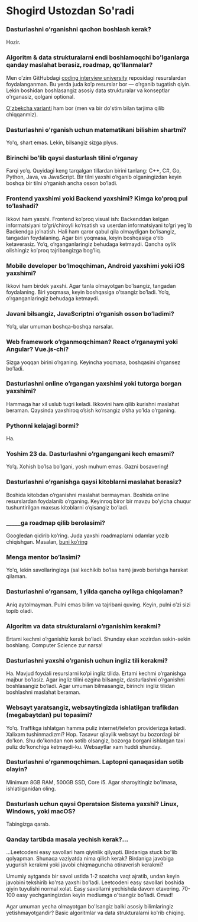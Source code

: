 # Shogird Ustozdan So'radi

### Dasturlashni o’rganishni qachon boshlash kerak?
Hozir.

### Algoritm & data strukturalarni endi boshlamoqchi bo'lganlarga qanday maslahat berasiz, roadmap, qo'llanmalar?

Men o’zim GitHubdagi [coding interview university](https://github.com/jwasham/coding-interview-university) reposidagi resurslardan foydalanganman. Bu yerda juda ko’p resurslar bor — o’rganib tugatish qiyin. Lekin boshidan boshlasangiz asosiy data strukturalar va konseptlar o'rganasiz, qolgani optional. 

[O'zbekcha varianti](https://github.com/jwasham/coding-interview-university/blob/main/translations/README-uz.md) ham bor (men va bir do'stim bilan tarjima qilib chiqqanmiz).

### Dasturlashni o'rganish uchun matematikani bilishim shartmi?
Yo'q, shart emas. Lekin, bilsangiz sizga plyus.

### Birinchi bo’lib qaysi dasturlash tilini o’rganay
Farqi yo’q. Quyidagi keng tarqalgan tillardan birini tanlang: C++, C#, Go, Python, Java, va JavaScript. Bir tilni yaxshi o’rganib olganingizdan keyin boshqa bir tilni o’rganish ancha osson bo’ladi.

### Frontend yaxshimi yoki Backend yaxshimi? Kimga ko’proq pul to’lashadi?
Ikkovi ham yaxshi. Frontend ko’proq visual ish: Backenddan kelgan informatsiyani to’gri/chiroyli ko’rsatish va userdan informatsiyani to’gri yeg’ib Backendga jo’natish. Hali ham qaror qabul qila olmaydigan bo’lsangiz, tangadan foydalaning. Agar biri yoqmasa, keyin boshqasiga o’tib ketaverasiz. Yo’q, o’rganganlaringiz behudaga ketmaydi. Qancha oylik olishingiz ko’proq tajribangizga bog’liq.

### Mobile developer bo’lmoqchiman, Android yaxshimi yoki iOS yaxshimi?
Ikkovi ham birdek yaxshi. Agar tanla olmayotgan bo’lsangiz, tangadan foydalaning. Biri yoqmasa, keyin boshqasiga o’tsangiz bo’ladi. Yo’q, o’rganganlaringiz behudaga ketmaydi.

### Javani bilsangiz, JavaScriptni o’rganish osson bo’ladimi?
Yo’q, ular umuman boshqa-boshqa narsalar.

### Web framework o’rganmoqchiman? React o’rganaymi yoki Angular? Vue.js-chi?
Sizga yoqqan birini o’rganing. Keyincha yoqmasa, boshqasini o’rgansez bo’ladi.

### Dasturlashni online o’rgangan yaxshimi yoki tutorga borgan yaxshimi?
Hammaga har xil uslub tugri keladi. Ikkovini ham qilib kurishni maslahat beraman. Qaysinda yaxshiroq o’sish ko’rsangiz o’sha yo’lda o’rganing.

### Pythonni kelajagi bormi?
Ha.

### Yoshim 23 da. Dasturlashni o’rgangangani kech emasmi?
Yo’q. Xohish bo’lsa bo’lgani, yosh muhum emas. Gazni bosavering!

### Dasturlashni o’rganishga qaysi kitoblarni maslahat berasiz?
Boshida kitobdan o’rganishni maslahat bermayman. Boshida online resurslardan foydalanib o’rganing. Keyinroq biror bir mavzu bo’yicha chuqur tushuntirilgan maxsus kitoblarni o’qisangiz bo’ladi.

### _____ga roadmap qilib berolasimi?
Googledan qidirib ko’ring. Juda yaxshi roadmaplarni odamlar yozib chiqishgan. Masalan, [buni ko’ring](https://github.com/kamranahmedse/developer-roadmap)

### Menga mentor bo’lasimi?
Yo'q, lekin savollaringizga (sal kechikib bo’lsa ham) javob berishga harakat qilaman.

### Dasturlashni o’rgansam, 1 yilda qancha oylikga chiqolaman?
Aniq aytolmayman. Pulni emas bilim va tajribani quving. Keyin, pulni o’zi sizi topib oladi.

### Algoritm va data strukturalarni o’rganishim kerakmi?
Ertami kechmi o’rganishiz kerak bo’ladi. Shunday ekan xozirdan sekin-sekin boshlang. Computer Science zur narsa!

### Dasturlashni yaxshi o’rganish uchun ingliz tili kerakmi?
Ha. Mavjud foydali resurslarni ko’pi ingliz tilida. Ertami kechmi o’rganishga majbur bo’lasiz. Agar ingliz tilini ozgina bilsangiz, dasturlashni o’rganishni boshlasangiz bo’ladi. Agar umuman bilmasangiz, birinchi ingliz tilidan boshlashni maslahat beraman.

### Websayt yaratsangiz, websaytingizda ishlatilgan trafikdan (megabaytdan) pul topasimi?
Yo'q. Traffikga ishlatgan hamma puliz internet/telefon providerizga ketadi. Xalixam tushinmadizmi? Hop. Tasavur qilaylik websayt bu bozordagi bir do'kon. Shu do'kondan non sotib olsangiz, bozorga borgani ishlatgan taxi puliz do'konchiga ketmaydi-ku. Websaytlar xam huddi shunday.

### Dasturlashni o'rganmoqchiman. Laptopni qanaqasidan sotib olayin?
Minimum 8GB RAM, 500GB SSD, Core i5. Agar sharoyitingiz bo'lmasa, ishlatilganidan oling.

### Dasturlash uchun qaysi Operatsion Sistema yaxshi? Linux, Windows, yoki macOS?
Tabingizga qarab.

### Qanday tartibda masala yechish kerak?...

...Leetcodeni easy savollari ham qiyinlik qilyapti. Birdaniga stuck bo'lib qolyapman. Shunaqa vaziyatda nima qilish kerak? Birdaniga javobiga yugurish kerakmi yoki javobi chiqmaguncha otiraverish kerakmi?

Umumiy aytganda bir savol ustida 1-2 soatcha vaqt ajratib, undan keyin javobini tekshirib ko'rsa yaxshi bo'ladi. Leetcodeni easy savollari boshida qiyin tuyulishi normal xolat. Easy savollarni yechishda davom etavering. 70-100 easy yechganingizdan keyin mediumga o'tsangiz bo'ladi. Omad!

Agar umuman yecha olmayotgan bo'lsangiz balki asosiy bilimlaringiz yetishmayotgandir? Basic algoritmlar va data strukturalarni ko'rib chiqing.
